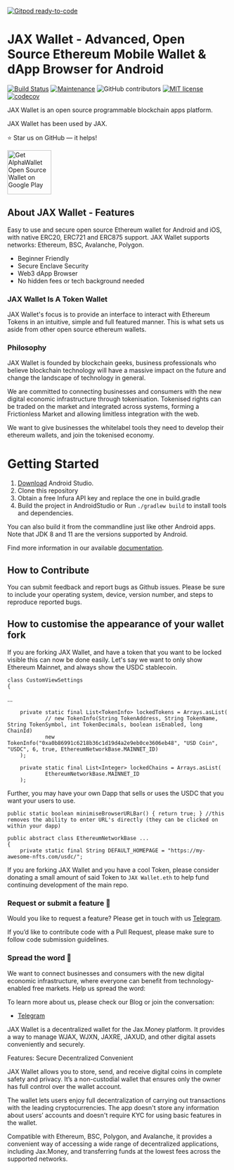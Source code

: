 [![Gitpod ready-to-code](https://img.shields.io/badge/Gitpod-ready--to--code-blue?logo=gitpod)](https://gitpod.io/#https://github.com/AlphaWallet/alpha-wallet-android)

# JAX Wallet - Advanced, Open Source Ethereum Mobile Wallet & dApp Browser for Android

[![Build Status](https://api.travis-ci.com/AlphaWallet/alpha-wallet-android.svg?branch=master)](https://api.travis-ci.com/AlphaWallet/alpha-wallet-android.svg?branch=master)
[![Maintenance](https://img.shields.io/badge/Maintained%3F-yes-green.svg )](https://github.com/AlphaWallet/alpha-wallet-android/graphs/commit-activity)
![GitHub contributors](https://img.shields.io/github/contributors/AlphaWallet/alpha-wallet-android.svg)
[![MIT license](https://img.shields.io/badge/License-MIT-blue.svg)](https://github.com/AlphaWallet/alpha-wallet-android/blob/master/LICENSE)
[![codecov](https://codecov.io/gh/AlphaWallet/alpha-wallet-android/branch/master/graph/badge.svg)](https://codecov.io/gh/AlphaWallet/alpha-wallet-android)

JAX Wallet is an open source programmable blockchain apps platform.

JAX Wallet has been used by JAX.

⭐ Star us on GitHub — it helps!

<a href='https://play.google.com/store/apps/details?id=io.stormbird.wallet&hl=en&utm_source=github-readme&pcampaignid=pcampaignidMKT-Other-global-all-co-prtnr-py-PartBadge-Mar2515-1'><img alt='Get AlphaWallet Open Source Wallet on Google Play' src='https://play.google.com/intl/en_us/badges/static/images/badges/en_badge_web_generic.png' height="100"/></a>

## About JAX Wallet - Features

Easy to use and secure open source Ethereum wallet for Android and iOS, with native ERC20, ERC721 and ERC875 support. JAX Wallet supports networks: Ethereum, BSC, Avalanche, Polygon.

- Beginner Friendly
- Secure Enclave Security
- Web3 dApp Browser
- No hidden fees or tech background needed

### JAX Wallet Is A Token Wallet

JAX Wallet's focus is to provide an interface to interact with Ethereum Tokens in an intuitive, simple and full featured manner. This is what sets us aside from other open source ethereum wallets.

### Philosophy

JAX Wallet is founded by blockchain geeks, business professionals who believe blockchain technology will have a massive impact on the future and change the landscape of technology in general.

We are committed to connecting businesses and consumers with the new digital economic infrastructure through tokenisation. Tokenised rights can be traded on the market and integrated across systems, forming a Frictionless Market and allowing limitless integration with the web.

We want to give businesses the whitelabel tools they need to develop their ethereum wallets, and join the tokenised economy.

# Getting Started

1. [Download](https://developer.android.com/studio/) Android Studio.
2. Clone this repository
3. Obtain a free Infura API key and replace the one in build.gradle
4. Build the project in AndroidStudio or Run `./gradlew build` to install tools and dependencies.

You can also build it from the commandline just like other Android apps. Note that JDK 8 and 11 are the versions supported by Android.

Find more information in our available [documentation](https://github.com/AlphaWallet/alpha-wallet-android/blob/master/docs/overview.md).

## How to Contribute

You can submit feedback and report bugs as Github issues. Please be sure to include your operating system, device, version number, and steps to reproduce reported bugs.

## How to customise the appearance of your wallet fork

If you are forking JAX Wallet, and have a token that you want to be locked visible this can now be done easily. Let's say we want to only show Ethereum Mainnet, and always show the USDC stablecoin.

```
class CustomViewSettings
{
```
...
```
    private static final List<TokenInfo> lockedTokens = Arrays.asList(
            // new TokenInfo(String TokenAddress, String TokenName, String TokenSymbol, int TokenDecimals, boolean isEnabled, long ChainId)
            new TokenInfo("0xa0b86991c6218b36c1d19d4a2e9eb0ce3606eb48", "USD Coin", "USDC", 6, true, EthereumNetworkBase.MAINNET_ID)
    );
    
    private static final List<Integer> lockedChains = Arrays.asList(
            EthereumNetworkBase.MAINNET_ID
    );
```
Further, you may have your own Dapp that sells or uses the USDC that you want your users to use.
```
public static boolean minimiseBrowserURLBar() { return true; } //this removes the ability to enter URL's directly (they can be clicked on within your dapp)
```
```
public abstract class EthereumNetworkBase ...
{
    private static final String DEFAULT_HOMEPAGE = "https://my-awesome-nfts.com/usdc/";
```
If you are forking JAX Wallet and you have a cool Token, please consider donating a small amount of said Token to `JAX Wallet.eth` to help fund continuing development of the main repo.

### Request or submit a feature :postbox:

Would you like to request a feature? Please get in touch with us [Telegram](https://t.me/jax_chat).

If you’d like to contribute code with a Pull Request, please make sure to follow code submission guidelines.

### Spread the word :hatched_chick:

We want to connect businesses and consumers with the new digital economic infrastructure, where everyone can benefit from technology-enabled free markets. Help us spread the word:

To learn more about us, please check our Blog or join the conversation:

- [Telegram](https://t.me/jax_chat)

JAX Wallet is a decentralized wallet for the Jax.Money platform. It provides a way to manage WJAX, WJXN, JAXRE, JAXUD, and other digital assets conveniently and securely.

Features:
Secure
Decentralized
Convenient

JAX Wallet allows you to store, send, and receive digital coins in complete safety and privacy. It’s a non-custodial wallet that ensures only the owner has full control over the wallet account.

The wallet lets users enjoy full decentralization of carrying out transactions with the leading cryptocurrencies. The app doesn't store any information about users’ accounts and doesn't require KYC for using basic features in the wallet.

Compatible with Ethereum, BSC, Polygon, and Avalanche, it provides a convenient way of accessing a wide range of decentralized applications, including Jax.Money, and transferring funds at the lowest fees across the supported networks.

<!-- markdownlint-enable -->
<!-- prettier-ignore-end -->
<!-- ALL-CONTRIBUTORS-LIST:END -->

